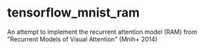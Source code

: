 # tensorflow_mnist_ram
An attempt to implement the recurrent attention model (RAM) from "Recurrent Models of Visual Attention" (Mnih+ 2014)
